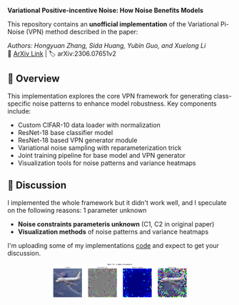 **Variational Positive-incentive Noise: How Noise Benefits Models**  

This repository contains an **unofficial implementation** of the Variational Pi-Noise (VPN) method described in the paper:

*Authors: Hongyuan Zhang, Sida Huang, Yubin Guo, and Xuelong Li*  
📄 [ArXiv Link](https://arxiv.org/pdf/2306.07651v2) | 🏷️ arXiv:2306.07651v2

## 🚀 Overview

This implementation explores the core VPN framework for generating class-specific noise patterns to enhance model robustness. Key components include:

- Custom CIFAR-10 data loader with normalization
- ResNet-18 base classifier model
- ResNet-18 based VPN generator module
- Variational noise sampling with reparameterization trick
- Joint training pipeline for base model and VPN generator
- Visualization tools for noise patterns and variance heatmaps

## 🧩 Discussion

I implemented the whole framework but it didn't work well, and I speculate on the following reasons: 1 parameter unknown

- **Noise constraints parameteris unknown** (C1, C2 in original paper)
- **Visualization methods** of noise patterns and variance heatmaps


I'm uploading some of my implementations [code](https://github.com/Panlizhi/VPN/blob/main/Variational%20Positive-incentive%20Noise.ipynb) and expect to get your discussion.

<img src="./airplane_grid_25.png" alt="The result of my implementations" style="display: block; margin: 0 auto; width: 60%;" />
